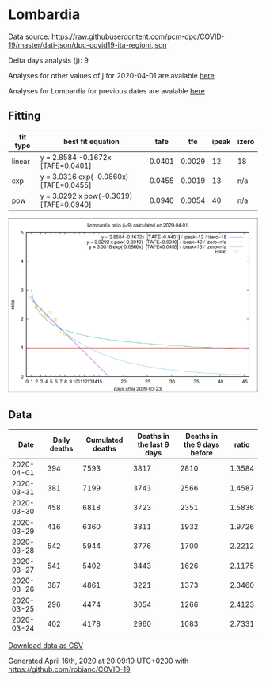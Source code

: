 # Lombardia

Data source: https://raw.githubusercontent.com/pcm-dpc/COVID-19/master/dati-json/dpc-covid19-ita-regioni.json

Delta days analysis (j): 9

Analyses for other values of j for 2020-04-01 are avalable [here](../2020-04-01/README.md)

Analyses for Lombardia for previous dates are avalable [here](../README.md)

## Fitting 
|fit type|best fit equation|tafe|tfe|ipeak|izero|
|-------|-----|--------|------|---|---|
|linear|y = 2.8584 -0.1672x  [TAFE=0.0401]|0.0401|0.0029|12|18|
|exp|y = 3.0316 exp(-0.0860x)  [TAFE=0.0455]|0.0455|0.0019|13|n/a|
|pow|y = 3.0292 x pow(-0.3019)  [TAFE=0.0940]|0.0940|0.0054|40|n/a|

![Plot](COVID-19_lombardia_j9_2020-04-01.png)

## Data
|Date|Daily deaths|Cumulated deaths|Deaths in the last 9 days|Deaths in the 9 days before|ratio|
|----|----------|-----------|-------|--------------------|-----|
|2020-04-01|394|7593|3817|2810|1.3584|
|2020-03-31|381|7199|3743|2566|1.4587|
|2020-03-30|458|6818|3723|2351|1.5836|
|2020-03-29|416|6360|3811|1932|1.9726|
|2020-03-28|542|5944|3776|1700|2.2212|
|2020-03-27|541|5402|3443|1626|2.1175|
|2020-03-26|387|4861|3221|1373|2.3460|
|2020-03-25|296|4474|3054|1266|2.4123|
|2020-03-24|402|4178|2960|1083|2.7331|

[Download data as CSV](COVID-19_lombardia_j9_2020-04-01.csv)

Generated April 16th, 2020 at 20:09:19 UTC+0200 with https://github.com/robianc/COVID-19
